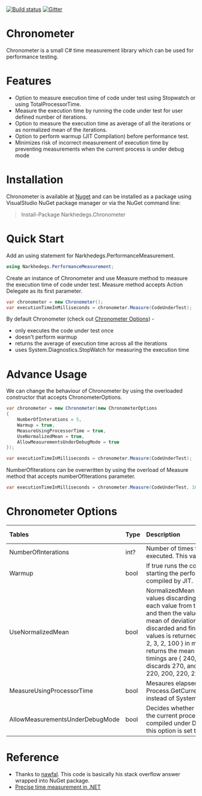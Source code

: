 [![Build status](https://ci.appveyor.com/api/projects/status/3nh27cqep75s2pju?svg=true)](https://ci.appveyor.com/project/narkhedegs/chronometer)
[![Gitter](https://badges.gitter.im/Join%20Chat.svg)](https://gitter.im/narkhedegs/Chronometer?utm_source=badge&utm_medium=badge&utm_campaign=pr-badge)
# Chronometer
Chronometer is a small C# time measurement library which can be used for performance testing.

# Features
* Option to measure execution time of code under test using Stopwatch or using TotalProcessorTime.
* Measure the execution time by running the code under test for user defined number of iterations.
* Option to measure the execution time as average of all the iterations or as normalized mean of the iterations.
* Option to perform warmup (JIT Compilation) before performance test.
* Minimizes risk of incorrect measurement of execution time by preventing measurements when the current process is under debug mode

# Installation
Chronometer is available at [Nuget](https://www.nuget.org/packages/Narkhedegs.Chronometer/) and can be installed as a package using VisualStudio NuGet package manager or via the NuGet command line:
> Install-Package Narkhedegs.Chronometer

# Quick Start
Add an using statement for Narkhedegs.PerformanceMeasurement.
```cs
using Narkhedegs.PerformanceMeasurement;
```
Create an instance of Chronometer and use Measure method to measure the execution time of code under test. Measure method accepts Action Delegate as its first parameter. 
```cs
var chronometer = new Chronometer();
var executionTimeInMilliseconds = chronometer.Measure(CodeUnderTest);
```
By default Chronometer (check out [Chronometer Options](#chronometer-options)) - 
 - only executes the code under test once
 - doesn't perform warmup
 - returns the average of execution time across all the iterations
 - uses System.Diagnostics.StopWatch for measuring the execution time

# Advance Usage
We can change the behaviour of Chronometer by using the overloaded constructor that accepts ChronometerOptions.
```cs
var chronometer = new Chronometer(new ChronometerOptions
{
    NumberOfInterations = 5,
    Warmup = true,
    MeasureUsingProcessorTime = true,
    UseNormalizedMean = true,
    AllowMeasurementsUnderDebugMode = true
});

var executionTimeInMilliseconds = chronometer.Measure(CodeUnderTest);
```
NumberOfIterations can be overwritten by using the overload of Measure method that accepts numberOfIterations parameter.
```cs
var executionTimeInMilliseconds = chronometer.Measure(CodeUnderTest, 10);
```
# Chronometer Options
| Tables        | Type | Description | Default Value |
|:------------- |:------------|:-------------|:-------------| 
| NumberOfInterations      | int? | Number of times the code under test should be executed. This value must be greater than zero. | 1 | 
| Warmup      | bool | If true runs the code under test once before starting the performance test to ensure that it is compiled by JIT.      | false |
| UseNormalizedMean | bool | NormalizedMean gives you the mean of the values discarding the noise. The deviation of each value from the actual mean is calculated and then the values which are farer from the mean of deviation (called absolute deviation) are discarded and finally the mean of remaining values is returned. For example if values are { 1, 2, 3, 2, 100 } in milliseconds, it discards 100, and returns the mean of { 1, 2, 3, 2 } which is 2. Or if timings are { 240, 220, 200, 220, 220, 270 }, it discards 270, and returns the mean of { 240, 220, 200, 220, 220 } which is 220.      | false |
| MeasureUsingProcessorTime      | bool | Mesaures elapsed time using Process.GetCurrentProcess().TotalProcessorTime instead of System.Diagnostics.Stopwatch. | false |
| AllowMeasurementsUnderDebugMode | bool | Decides whether to allow measurements when the current process is being debugged or is compiled under DEBUG configuration. By default this option is set to false to avoid wrong results. | false |

# Reference
* Thanks to [nawfal](http://stackoverflow.com/a/16157458). This code is basically his stack overflow answer wrapped into NuGet package. 
* [Precise time measurement in .NET](http://www.codeproject.com/Articles/61964/Performance-Tests-Precise-Run-Time-Measurements-wi)